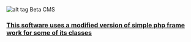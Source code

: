 
![alt tag](http://noideersoftware.co.uk/images/logo3.png)
Beta CMS 
<h3><u>This software uses a modified version of simple php frame work for some of its classes </u></h3>
